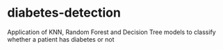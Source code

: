# diabetes-detection
Application of KNN, Random Forest and Decision Tree models to classify whether a patient has diabetes or not
